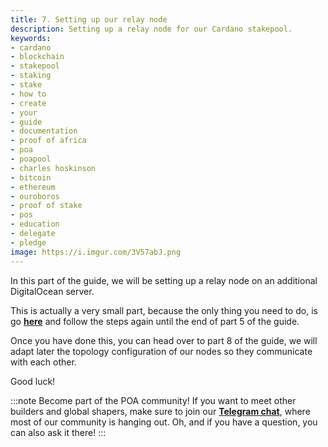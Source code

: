 ```yaml
---
title: 7. Setting up our relay node
description: Setting up a relay node for our Cardano stakepool.
keywords:
- cardano
- blockchain
- stakepool
- staking
- stake
- how to
- create
- your
- guide
- documentation
- proof of africa
- poa
- poapool
- charles hoskinson
- bitcoin
- ethereum
- ouroboros
- proof of stake
- pos
- education
- delegate
- pledge
image: https://i.imgur.com/3V57abJ.png
---
```


In this part of the guide, we will be setting up a relay node on an additional DigitalOcean server.

This is actually a very small part, because the only thing you need to do, is go **[here](https://poapool.com/docs/english/cardano-stakepool-mainnet-guide/vps/Getting-Started#creating-your-digitalocean-server)** and follow the steps again until the end of part 5 of the guide.

Once you have done this, you can head over to part 8 of the guide, we will adapt later the topology configuration of our nodes so they communicate with each other.

Good luck!

:::note Become part of the POA community!
If you want to meet other builders and global shapers, make sure to join our **[Telegram chat](https://t.me/poapool)**, where most of our community is hanging out. Oh, and if you have a question, you can also ask it there!
:::
